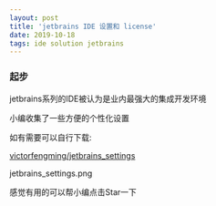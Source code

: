 ```yaml
---  
layout: post  
title: 'jetbrains IDE 设置和 license'  
date: 2019-10-18  
tags: ide solution jetbrains  
---  
```

  
### 起步

jetbrains系列的IDE被认为是业内最强大的集成开发环境

小编收集了一些方便的个性化设置

如有需要可以自行下载:

[victorfengming/jetbrains_settings](https://github.com/victorfengming/jetbrains_settings)

jetbrains_settings.png

感觉有用的可以帮小编点击Star一下